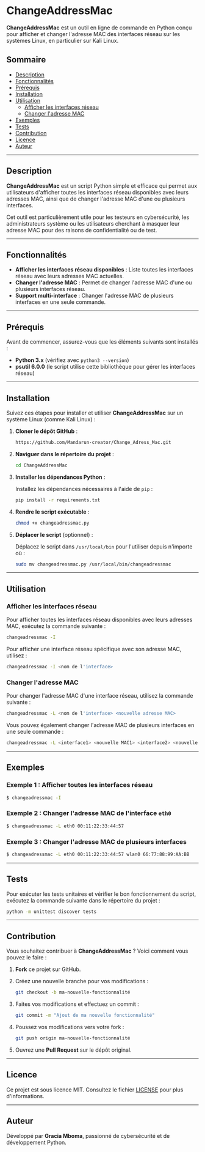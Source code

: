 
# ChangeAddressMac

**ChangeAddressMac** est un outil en ligne de commande en Python conçu pour afficher et changer l'adresse MAC des interfaces réseau sur les systèmes Linux, en particulier sur Kali Linux.

## Sommaire
- [Description](#description)
- [Fonctionnalités](#fonctionnalités)
- [Prérequis](#prérequis)
- [Installation](#installation)
- [Utilisation](#utilisation)
    - [Afficher les interfaces réseau](#afficher-les-interfaces-réseau)
    - [Changer l'adresse MAC](#changer-ladresse-mac)
- [Exemples](#exemples)
- [Tests](#tests)
- [Contribution](#contribution)
- [Licence](#licence)
- [Auteur](#auteur)

---

## Description

**ChangeAddressMac** est un script Python simple et efficace qui permet aux utilisateurs d'afficher toutes les interfaces réseau disponibles avec leurs adresses MAC, ainsi que de changer l'adresse MAC d'une ou plusieurs interfaces.

Cet outil est particulièrement utile pour les testeurs en cybersécurité, les administrateurs système ou les utilisateurs cherchant à masquer leur adresse MAC pour des raisons de confidentialité ou de test.

---

## Fonctionnalités

- **Afficher les interfaces réseau disponibles** : Liste toutes les interfaces réseau avec leurs adresses MAC actuelles.
- **Changer l'adresse MAC** : Permet de changer l'adresse MAC d'une ou plusieurs interfaces réseau.
- **Support multi-interface** : Changer l'adresse MAC de plusieurs interfaces en une seule commande.

---

## Prérequis

Avant de commencer, assurez-vous que les éléments suivants sont installés :

- **Python 3.x** (vérifiez avec `python3 --version`)
- **psutil 6.0.0** (le script utilise cette bibliothèque pour gérer les interfaces réseau)

---

## Installation

Suivez ces étapes pour installer et utiliser **ChangeAddressMac** sur un système Linux (comme Kali Linux) :

1. **Cloner le dépôt GitHub** :
   
   ```bash
   https://github.com/Mandarun-creator/Change_Adress_Mac.git
   ```

2. **Naviguer dans le répertoire du projet** :
   
   ```bash
   cd ChangeAddressMac
   ```

3. **Installer les dépendances Python** :

   Installez les dépendances nécessaires à l'aide de `pip` :
   
   ```bash
   pip install -r requirements.txt
   ```

4. **Rendre le script exécutable** :
   
   ```bash
   chmod +x changeadressmac.py
   ```

5. **Déplacer le script** (optionnel) :

   Déplacez le script dans `/usr/local/bin` pour l'utiliser depuis n'importe où :
   
   ```bash
   sudo mv changeadressmac.py /usr/local/bin/changeadressmac
   ```

---

## Utilisation

### Afficher les interfaces réseau

Pour afficher toutes les interfaces réseau disponibles avec leurs adresses MAC, exécutez la commande suivante :

```bash
changeadressmac -I
```

Pour afficher une interface réseau spécifique avec son adresse MAC, utilisez :

```bash
changeadressmac -I <nom de l'interface>
```

### Changer l'adresse MAC

Pour changer l'adresse MAC d'une interface réseau, utilisez la commande suivante :

```bash
changeadressmac -L <nom de l'interface> <nouvelle adresse MAC>
```

Vous pouvez également changer l'adresse MAC de plusieurs interfaces en une seule commande :

```bash
changeadressmac -L <interface1> <nouvelle MAC1> <interface2> <nouvelle MAC2> ...
```

---

## Exemples

### Exemple 1 : Afficher toutes les interfaces réseau

```bash
$ changeadressmac -I
```

### Exemple 2 : Changer l'adresse MAC de l'interface `eth0`

```bash
$ changeadressmac -L eth0 00:11:22:33:44:57
```

### Exemple 3 : Changer l'adresse MAC de plusieurs interfaces

```bash
$ changeadressmac -L eth0 00:11:22:33:44:57 wlan0 66:77:88:99:AA:BB
```

---

## Tests

Pour exécuter les tests unitaires et vérifier le bon fonctionnement du script, exécutez la commande suivante dans le répertoire du projet :

```bash
python -m unittest discover tests
```

---

## Contribution

Vous souhaitez contribuer à **ChangeAddressMac** ? Voici comment vous pouvez le faire :

1. **Fork** ce projet sur GitHub.
2. Créez une nouvelle branche pour vos modifications :
   
   ```bash
   git checkout -b ma-nouvelle-fonctionnalité
   ```

3. Faites vos modifications et effectuez un commit :
   
   ```bash
   git commit -m "Ajout de ma nouvelle fonctionnalité"
   ```

4. Poussez vos modifications vers votre fork :
   
   ```bash
   git push origin ma-nouvelle-fonctionnalité
   ```

5. Ouvrez une **Pull Request** sur le dépôt original.

---

## Licence

Ce projet est sous licence MIT. Consultez le fichier [LICENSE](LICENSE) pour plus d'informations.

---

## Auteur

Développé par **Gracia Mboma**, passionné de cybersécurité et de développement Python.
